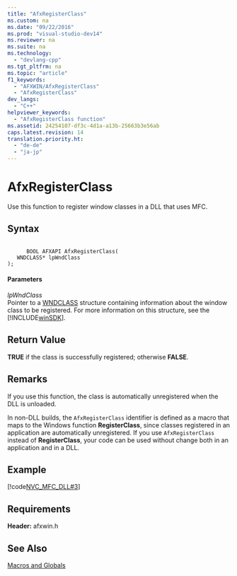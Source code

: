 ```yaml
---
title: "AfxRegisterClass"
ms.custom: na
ms.date: "09/22/2016"
ms.prod: "visual-studio-dev14"
ms.reviewer: na
ms.suite: na
ms.technology: 
  - "devlang-cpp"
ms.tgt_pltfrm: na
ms.topic: "article"
f1_keywords: 
  - "AFXWIN/AfxRegisterClass"
  - "AfxRegisterClass"
dev_langs: 
  - "C++"
helpviewer_keywords: 
  - "AfxRegisterClass function"
ms.assetid: 24254107-df3c-4d1a-a13b-25663b3e56ab
caps.latest.revision: 14
translation.priority.ht: 
  - "de-de"
  - "ja-jp"
---
```

# AfxRegisterClass
Use this function to register window classes in a DLL that uses MFC.  
  
## Syntax  
  
```  
  
      BOOL AFXAPI AfxRegisterClass(  
   WNDCLASS* lpWndClass   
);  
```  
  
#### Parameters  
 *lpWndClass*  
 Pointer to a [WNDCLASS](http://msdn.microsoft.com/library/windows/desktop/ms633576) structure containing information about the window class to be registered. For more information on this structure, see the [!INCLUDE[winSDK](../vs140/includes/winsdk_md.md)].  
  
## Return Value  
 **TRUE** if the class is successfully registered; otherwise **FALSE**.  
  
## Remarks  
 If you use this function, the class is automatically unregistered when the DLL is unloaded.  
  
 In non-DLL builds, the `AfxRegisterClass` identifier is defined as a macro that maps to the Windows function **RegisterClass**, since classes registered in an application are automatically unregistered. If you use `AfxRegisterClass` instead of **RegisterClass**, your code can be used without change both in an application and in a DLL.  
  
## Example  
 [!code[NVC_MFC_DLL#3](../vs140/codesnippet/CPP/afxregisterclass_1.cpp)]  
  
## Requirements  
 **Header:** afxwin.h  
  
## See Also  
 [Macros and Globals](../vs140/mfc-macros-and-globals.md)